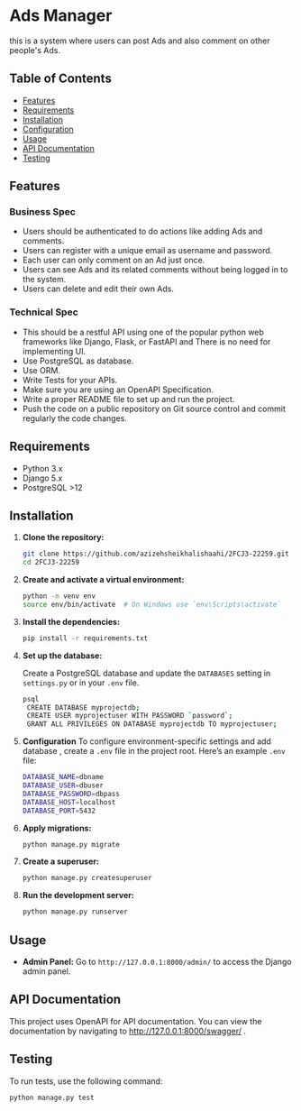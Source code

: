 # Ads Manager

this is a system where users can post Ads and also comment on other people's Ads.

## Table of Contents

 - [Features](#features)
 - [Requirements](#requirements)
 - [Installation](#installation)
 - [Configuration](#configuration)
 - [Usage](#usage)
 - [API Documentation](#api-documentation)
 - [Testing](#testing)

## Features

### Business Spec

- Users should be authenticated to do actions like adding Ads and comments.
- Users can register with a unique email as username and password.
- Each user can only comment on an Ad just once.
- Users can see Ads and its related comments without being logged in to the system.
- Users can delete and edit their own Ads.
 
### Technical Spec

- This should be a restful API using one of the popular python web frameworks like Django, Flask, or FastAPI and There is no need for implementing UI.
- Use PostgreSQL as database.
- Use ORM.
- Write Tests for your APIs.
- Make sure you are using an OpenAPI Specification.
- Write a proper README file to set up and run the project.
- Push the code on a public repository on Git source control and commit regularly the code changes.

## Requirements

- Python 3.x
- Django 5.x
- PostgreSQL >12

## Installation

1. **Clone the repository:**

   ```bash
   git clone https://github.com/azizehsheikhalishaahi/2FCJ3-22259.git
   cd 2FCJ3-22259
   ```

2. **Create and activate a virtual environment:**

   ```bash
   python -m venv env
   source env/bin/activate  # On Windows use `env\Scripts\activate`
   ```

3. **Install the dependencies:**

   ```bash
   pip install -r requirements.txt
   ```

4. **Set up the database:**

   Create a PostgreSQL database and update the `DATABASES` setting in `settings.py` or in your `.env` file.

   ```bash
   psql
    CREATE DATABASE myprojectdb;
    CREATE USER myprojectuser WITH PASSWORD `password`;
    GRANT ALL PRIVILEGES ON DATABASE myprojectdb TO myprojectuser;
   ```
5. **Configuration**
   To configure environment-specific settings and add database , create a `.env` file in the project root. Here’s an example `.env` file:

   ```bash
   DATABASE_NAME=dbname
   DATABASE_USER=dbuser
   DATABASE_PASSWORD=dbpass
   DATABASE_HOST=localhost
   DATABASE_PORT=5432
   ```
   
6. **Apply migrations:**

   ```bash
   python manage.py migrate
   ```

7. **Create a superuser:**

   ```bash
   python manage.py createsuperuser
   ```

8. **Run the development server:**

   ```bash
   python manage.py runserver
   ```

## Usage

- **Admin Panel:** Go to `http://127.0.0.1:8000/admin/` to access the Django admin panel.

## API Documentation

This project uses OpenAPI for API documentation. You can view the documentation by navigating to http://127.0.0.1:8000/swagger/ .

## Testing

To run tests, use the following command:

```bash
python manage.py test
```
